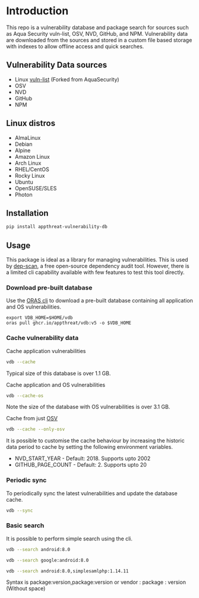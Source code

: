 # Introduction

This repo is a vulnerability database and package search for sources such as Aqua Security vuln-list, OSV, NVD, GitHub, and NPM. Vulnerability data are downloaded from the sources and stored in a custom file based storage with indexes to allow offline access and quick searches.

## Vulnerability Data sources

- Linux [vuln-list](https://github.com/appthreat/vuln-list) (Forked from AquaSecurity)
- OSV
- NVD
- GitHub
- NPM

## Linux distros

- AlmaLinux
- Debian
- Alpine
- Amazon Linux
- Arch Linux
- RHEL/CentOS
- Rocky Linux
- Ubuntu
- OpenSUSE/SLES
- Photon

## Installation

```bash
pip install appthreat-vulnerability-db
```

## Usage

This package is ideal as a library for managing vulnerabilities. This is used by [dep-scan](http://github.com/AppThreat/dep-scan), a free open-source dependency audit tool. However, there is a limited cli capability available with few features to test this tool directly.

### Download pre-built database

Use the [ORAS cli](https://oras.land/cli/) to download a pre-built database containing all application and OS vulnerabilities.

```
export VDB_HOME=$HOME/vdb
oras pull ghcr.io/appthreat/vdb:v5 -o $VDB_HOME
```

### Cache vulnerability data

Cache application vulnerabilities

```bash
vdb --cache
```

Typical size of this database is over 1.1 GB.

Cache application and OS vulnerabilities

```bash
vdb --cache-os
```

Note the size of the database with OS vulnerabilities is over 3.1 GB.

Cache from just [OSV](https://osv.dev)

```bash
vdb --cache --only-osv
```

It is possible to customise the cache behaviour by increasing the historic data period to cache by setting the following environment variables.

- NVD_START_YEAR - Default: 2018. Supports upto 2002
- GITHUB_PAGE_COUNT - Default: 2. Supports upto 20

### Periodic sync

To periodically sync the latest vulnerabilities and update the database cache.

```bash
vdb --sync
```

### Basic search

It is possible to perform simple search using the cli.

```bash
vdb --search android:8.0

vdb --search google:android:8.0

vdb --search android:8.0,simplesamlphp:1.14.11
```

Syntax is package:version,package:version or vendor : package : version (Without space)
